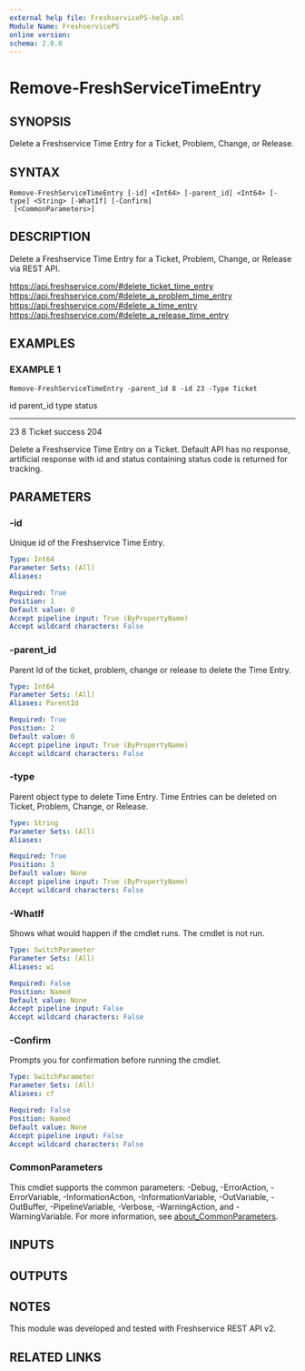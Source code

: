 ```yaml
---
external help file: FreshservicePS-help.xml
Module Name: FreshservicePS
online version:
schema: 2.0.0
---
```


# Remove-FreshServiceTimeEntry

## SYNOPSIS
Delete a Freshservice Time Entry for a Ticket, Problem, Change, or Release.

## SYNTAX

```
Remove-FreshServiceTimeEntry [-id] <Int64> [-parent_id] <Int64> [-type] <String> [-WhatIf] [-Confirm]
 [<CommonParameters>]
```

## DESCRIPTION
Delete a Freshservice Time Entry for a Ticket, Problem, Change, or Release via REST API.

https://api.freshservice.com/#delete_ticket_time_entry
https://api.freshservice.com/#delete_a_problem_time_entry
https://api.freshservice.com/#delete_a_time_entry
https://api.freshservice.com/#delete_a_release_time_entry

## EXAMPLES

### EXAMPLE 1
```
Remove-FreshServiceTimeEntry -parent_id 8 -id 23 -Type Ticket
```

id parent_id type   status
-- --------- ----   ------
23         8 Ticket success 204

Delete a Freshservice Time Entry on a Ticket.
Default API has no response, artificial response with id and
status containing status code is returned for tracking.

## PARAMETERS

### -id
Unique id of the Freshservice Time Entry.

```yaml
Type: Int64
Parameter Sets: (All)
Aliases:

Required: True
Position: 1
Default value: 0
Accept pipeline input: True (ByPropertyName)
Accept wildcard characters: False
```

### -parent_id
Parent Id of the ticket, problem, change or release to delete the Time Entry.

```yaml
Type: Int64
Parameter Sets: (All)
Aliases: ParentId

Required: True
Position: 2
Default value: 0
Accept pipeline input: True (ByPropertyName)
Accept wildcard characters: False
```

### -type
Parent object type to delete Time Entry. 
Time Entries can be deleted on Ticket, Problem, Change, or Release.

```yaml
Type: String
Parameter Sets: (All)
Aliases:

Required: True
Position: 3
Default value: None
Accept pipeline input: True (ByPropertyName)
Accept wildcard characters: False
```

### -WhatIf
Shows what would happen if the cmdlet runs.
The cmdlet is not run.

```yaml
Type: SwitchParameter
Parameter Sets: (All)
Aliases: wi

Required: False
Position: Named
Default value: None
Accept pipeline input: False
Accept wildcard characters: False
```

### -Confirm
Prompts you for confirmation before running the cmdlet.

```yaml
Type: SwitchParameter
Parameter Sets: (All)
Aliases: cf

Required: False
Position: Named
Default value: None
Accept pipeline input: False
Accept wildcard characters: False
```

### CommonParameters
This cmdlet supports the common parameters: -Debug, -ErrorAction, -ErrorVariable, -InformationAction, -InformationVariable, -OutVariable, -OutBuffer, -PipelineVariable, -Verbose, -WarningAction, and -WarningVariable. For more information, see [about_CommonParameters](http://go.microsoft.com/fwlink/?LinkID=113216).

## INPUTS

## OUTPUTS

## NOTES
This module was developed and tested with Freshservice REST API v2.

## RELATED LINKS
